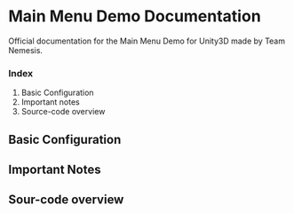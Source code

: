 # Main Menu Demo Documentation
Official documentation for the Main Menu Demo for Unity3D made by Team Nemesis.

### Index
1. Basic Configuration
2. Important notes
3. Source-code overview

## Basic Configuration

## Important Notes

## Sour-code overview


